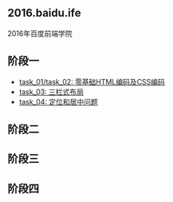 ## 2016.baidu.ife
   2016年百度前端学院  

## 阶段一

- [task_01/task_02: 零基础HTML编码及CSS编码](https://mrchenfan.github.io/baidu_ife/stage_1/task_01)
- [task_03: 三栏式布局](https://mrchenfan.github.io/baidu_ife/stage_1/task_03)
- [task_04: 定位和居中问题](https://mrchenfan.github.io/baidu_ife/stage_1/task_04)

## 阶段二

## 阶段三

## 阶段四